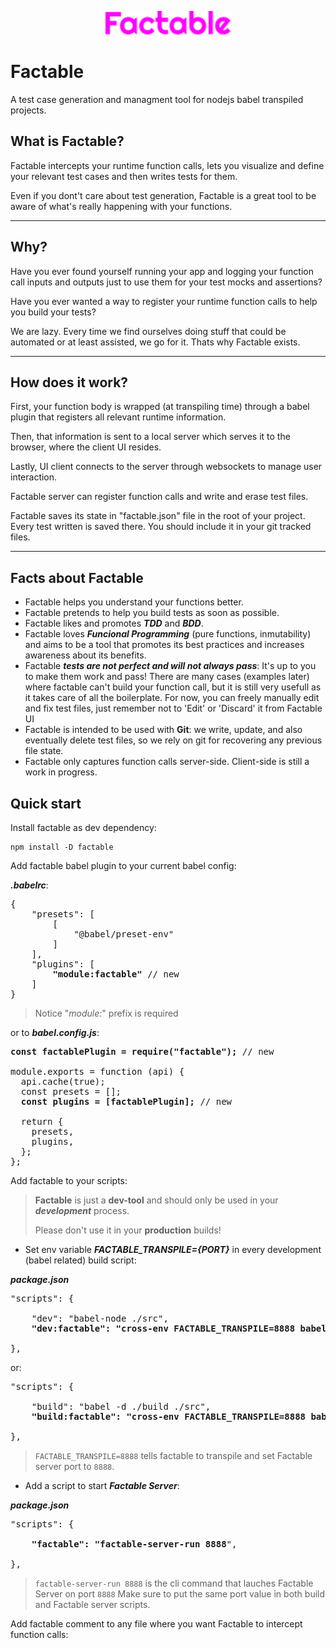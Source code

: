 <p align="center"><img src="misc/logo.svg" alt="Factable Logo" width="200"/></p>

# Factable

A test case generation and managment tool for nodejs babel transpiled projects.

## What is Factable?

Factable intercepts your runtime function calls, lets you visualize and define your relevant test cases and then writes tests for them.

Even if you dont't care about test generation, Factable is a great tool to be aware of what's really happening with your functions.

---

## Why?

Have you ever found yourself running your app and logging your function call inputs and outputs just to use them for your test mocks and assertions?

Have you ever wanted a way to register your runtime function calls to help you build your tests?

We are lazy. Every time we find ourselves doing stuff that could be automated or at least assisted, we go for it. Thats why Factable exists.

---

## How does it work?

First, your function body is wrapped (at transpiling time) through a babel plugin that registers all relevant runtime information.

Then, that information is sent to a local server which serves it to the browser, where the client UI resides.

Lastly, UI client connects to the server through websockets to manage user interaction.

Factable server can register function calls and write and erase test files.

Factable saves its state in "factable.json" file in the root of your project. Every test written is saved there. You should include it in your git tracked files.

---

## Facts about Factable

- Factable helps you understand your functions better.
- Factable pretends to help you build tests as soon as possible.
- Factable likes and promotes **_TDD_** and **_BDD_**.
- Factable loves **_Funcional Programming_** (pure functions, inmutability) and aims to be a tool that promotes its best practices and increases awareness about its benefits.
- Factable **_tests are not perfect and will not always pass_**: It's up to you to make them work and pass! There are many cases (examples later) where factable can't build your function call, but it is still very usefull as it takes care of all the boilerplate. For now, you can freely manually edit and fix test files, just remember not to 'Edit' or 'Discard' it from Factable UI
- Factable is intended to be used with **Git**: we write, update, and also eventually delete test files, so we rely on git for recovering any previous file state.
- Factable only captures function calls server-side. Client-side is still a work in progress.

## Quick start

Install factable as dev dependency:

```
npm install -D factable
```

Add factable babel plugin to your current babel config:

**_.babelrc_**:

<pre lang="...">
{
    "presets": [
        [
            "@babel/preset-env"
        ]
    ],
    "plugins": [
        <b>"module:factable"</b> // new
    ]
}
</pre>

> Notice "_module:_" prefix is required

or to **_babel.config.js_**:

<pre lang="js">
<b>const factablePlugin = require("factable");</b> // new

module.exports = function (api) {
  api.cache(true);
  const presets = [];
  <b>const plugins = [factablePlugin];</b> // new

  return {
    presets,
    plugins,
  };
};
</pre>

Add factable to your scripts:

> **Factable** is just a **dev-tool** and should only be used in your **_development_** process.
>
> Please don't use it in your **production** builds!

- Set env variable **_FACTABLE_TRANSPILE={PORT}_** in every development (babel related) build script:

**_package.json_**

<pre lang="...">
"scripts": {

    "dev": "babel-node ./src",
    <b>"dev:factable": "cross-env FACTABLE_TRANSPILE=8888 babel-node ./src",</b> // new

},
</pre>

or:

<pre lang="...">
"scripts": {

    "build": "babel -d ./build ./src",
    <b>"build:factable": "cross-env FACTABLE_TRANSPILE=8888 babel -d ./build ./src",</b> // new

},
</pre>

> `FACTABLE_TRANSPILE=8888` tells factable to transpile and set Factable server port to `8888`.

- Add a script to start **_Factable Server_**:

**_package.json_**

<pre lang="...">
"scripts": {

    <b>"factable": "factable-server-run 8888</b>",

},
</pre>

> `factable-server-run 8888` is the cli command that lauches Factable Server on port `8888`
> Make sure to put the same port value in both build and Factable server scripts.

Add factable comment to any file where you want Factable to intercept function calls:
